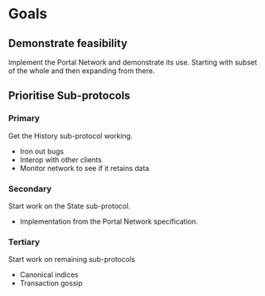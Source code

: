 # Goals

## Demonstrate feasibility

Implement the Portal Network and demonstrate its use. Starting
with subset of the whole and then expanding from there.

## Prioritise Sub-protocols

### Primary
Get the History sub-protocol working.
- Iron out bugs
- Interop with other clients
- Monitor network to see if it retains data

### Secondary

Start work on the State sub-protocol.
- Implementation from the Portal Network specification.

### Tertiary
Start work on remaining sub-protocols
- Canonical indices
- Transaction gossip
